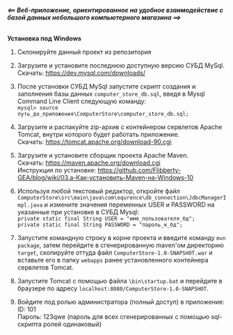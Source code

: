 **_<== Веб-приложение, ориентированное на удобное взаимодействие с базой данных небольшого компьютерного магазина ==>_<br /><br />**

**Установка под Windows**
1. Склонируйте данный проект из репозитория

2. Загрузите и установите последнюю доступную версию СУБД MySql.<br />
Скачать: https://dev.mysql.com/downloads/

3. После установки СУБД MySql запустите скрипт создания и заполнения базы данных `computer_store_db.sql`, 
введя в Mysql Command Line Client следующую команду:<br />
`mysql> source путь_до_приложения\ComputerStore\computer_store_db.sql;`

4. Загрузите и распакуйте zip-архив с контейнером сервлетов Apache Tomcat, внутри которого будет работать приложение.<br />
Скачать: https://tomcat.apache.org/download-90.cgi

5. Загрузите и установите сборщик проекта Apache Maven.<br />
Скачать: https://maven.apache.org/download.cgi<br />
Инструкция по установке: https://github.com/Flibberty-GEA/blog/wiki/03.a-Как-установить-Maven-на-Windows-10

6. Используя любой текстовый редактор, откройте файл `ComputerStore\src\main\java\com\equrence\db_connection\JdbcManagerImpl.java`
и измените значения переменных USER и PASSWORD на указанные при установке в СУБД Mysql:<br />
`private static final String USER = "имя_пользователя_бд";`<br />
`private static final String PASSWORD = "пароль_к_бд";`

7. Запустите командную строку в корне проекта и введите команду `mvn package`,
затем перейдите в сгенерированную maven'ом директорию `target`, скопируйте оттуда файл `ComputerStore-1.0-SNAPSHOT.war`
и вставьте его в папку `webapps` ранее установленного контейнера сервлетов Tomcat.

8. Запустите Tomcat с помощью файла `\bin\startup.bat` и перейдите в браузере по адресу `localhost:8080/ComputerStore-1.0-SNAPSHOT`.

9. Войдите под ролью администратора (полный доступ) в приложение:<br />
ID: 101<br />
Пароль: 123qwe (пароль для всех сгенерированных с помощью sql-скрипта ролей одинаковый)


